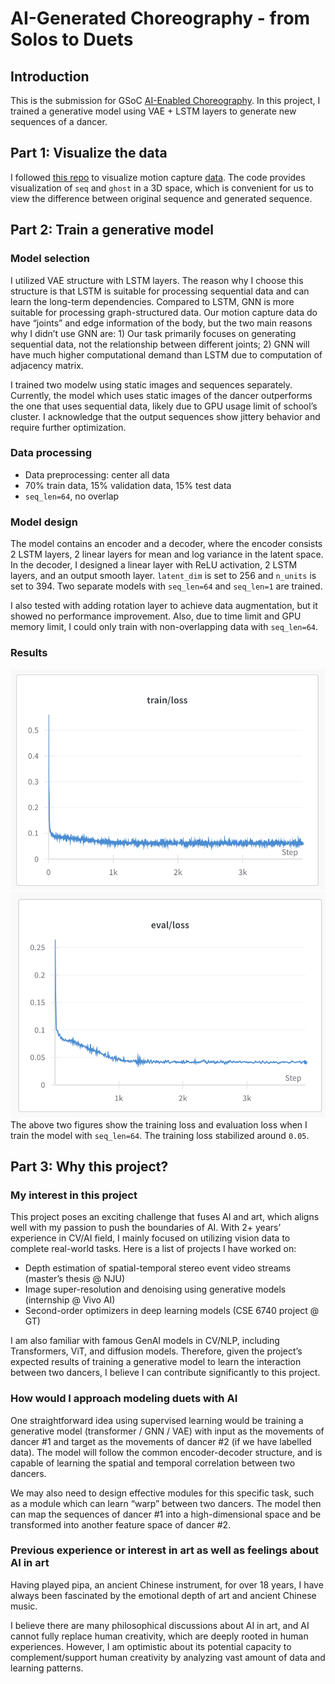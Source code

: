# AI-Generated Choreography - from Solos to Duets

## Introduction
This is the submission for GSoC [AI-Enabled Choreography](https://humanai.foundation/gsoc/2024/proposal_ChoreoAI1.html). In this project, I trained a generative model using VAE + LSTM layers to generate new sequences of a dancer.

## Part 1: Visualize the data
I followed [this repo](https://github.com/mariel-pettee/choreo-graph/blob/main/functions/plotting.py) to visualize motion capture [data](https://github.com/mariel-pettee/choreo-graph/tree/main/data). The code provides visualization of `seq` and `ghost` in a 3D space, which is convenient for us to view the difference between original sequence and generated sequence.

## Part 2: Train a generative model
### Model selection
I utilized VAE structure with LSTM layers. The reason why I choose this structure is that LSTM is suitable for processing sequential data and can learn the long-term dependencies. Compared to LSTM, GNN is more suitable for processing graph-structured data. Our motion capture data do have “joints” and edge information of the body, but the two main reasons why I didn’t use GNN are: 1) Our task primarily focuses on generating sequential data, not the relationship between different joints; 2) GNN will have much higher computational demand than LSTM due to computation of adjacency matrix.

I trained two modelw using static images and sequences separately. Currently, the model which uses static images of the dancer outperforms the one that uses sequential data, likely due to GPU usage limit of school’s cluster. I acknowledge that the output sequences show jittery behavior and require further optimization.

### Data processing
- Data preprocessing: center all data
- 70% train data, 15% validation data, 15% test data
- `seq_len=64`, no overlap

### Model design
The model contains an encoder and a decoder, where the encoder consists 2 LSTM layers, 2 linear layers for mean and log variance in the latent space. In the decoder, I designed a linear layer with ReLU activation, 2 LSTM layers, and an output smooth layer. `latent_dim` is set to 256 and `n_units` is set to 394. Two separate models with `seq_len=64` and `seq_len=1` are trained. 

I also tested with adding rotation layer to achieve data augmentation, but it showed no performance improvement. Also, due to time limit and GPU memory limit, I could only train with non-overlapping data with `seq_len=64`.

### Results
![Alt text](image-1.png)
![Alt text](image.png)
The above two figures show the training loss and evaluation loss when I train the model with `seq_len=64`. The training loss stabilized around `0.05`.  

## Part 3: Why this project?
### My interest in this project

This project poses an exciting challenge that fuses AI and art, which aligns well with my passion to push the boundaries of AI. With 2+ years’ experience in CV/AI field, I mainly focused on utilizing vision data to complete real-world tasks. Here is a list of projects I have worked on:
- Depth estimation of spatial-temporal stereo event video streams (master’s thesis @ NJU)
- Image super-resolution and denoising using generative models (internship @ Vivo AI)
- Second-order optimizers in deep learning models (CSE 6740 project @ GT)

I am also familiar with famous GenAI models in CV/NLP, including Transformers, ViT, and diffusion models. Therefore, given the project’s expected results of training a generative model to learn the interaction between two dancers, I believe I can contribute significantly to this project.

### How would I approach modeling duets with AI

One straightforward idea using supervised learning would be training a generative model (transformer / GNN / VAE) with input as the movements of dancer #1 and target as the movements of dancer #2 (if we have labelled data). The model will follow the common encoder-decoder structure, and is capable of learning the spatial and temporal correlation between two dancers.

We may also need to design effective modules for this specific task, such as a module which can learn “warp” between two dancers. The model then can map the sequences of dancer #1 into a high-dimensional space and be transformed into another feature space of dancer #2.

### Previous experience or interest in art as well as feelings about AI in art

Having played pipa, an ancient Chinese instrument, for over 18 years, I have always been fascinated by the emotional depth of art and ancient Chinese music. 

I believe there are many philosophical discussions about AI in art, and AI cannot fully replace human creativity, which are deeply rooted in human experiences. However, I am optimistic about its potential capacity to complement/support human creativity by analyzing vast amount of data and learning patterns.
